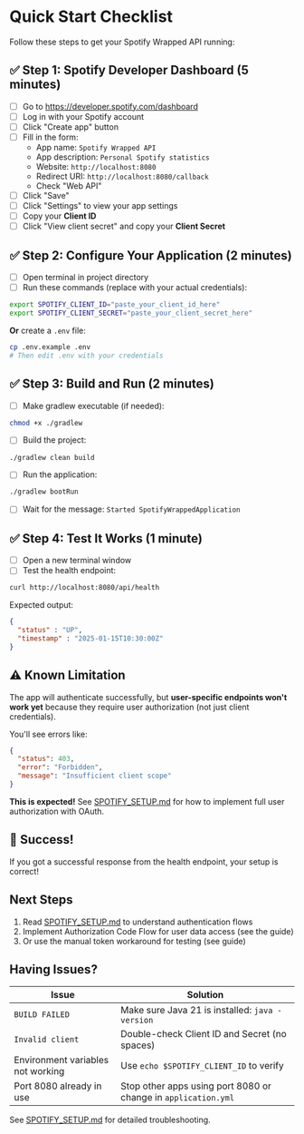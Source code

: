 # Quick Start Checklist

Follow these steps to get your Spotify Wrapped API running:

## ✅ Step 1: Spotify Developer Dashboard (5 minutes)

- [ ] Go to https://developer.spotify.com/dashboard
- [ ] Log in with your Spotify account
- [ ] Click "Create app" button
- [ ] Fill in the form:
  - App name: `Spotify Wrapped API`
  - App description: `Personal Spotify statistics`
  - Website: `http://localhost:8080`
  - Redirect URI: `http://localhost:8080/callback`
  - Check "Web API"
- [ ] Click "Save"
- [ ] Click "Settings" to view your app settings
- [ ] Copy your **Client ID**
- [ ] Click "View client secret" and copy your **Client Secret**

## ✅ Step 2: Configure Your Application (2 minutes)

- [ ] Open terminal in project directory
- [ ] Run these commands (replace with your actual credentials):

```bash
export SPOTIFY_CLIENT_ID="paste_your_client_id_here"
export SPOTIFY_CLIENT_SECRET="paste_your_client_secret_here"
```

**Or** create a `.env` file:
```bash
cp .env.example .env
# Then edit .env with your credentials
```

## ✅ Step 3: Build and Run (2 minutes)

- [ ] Make gradlew executable (if needed):
```bash
chmod +x ./gradlew
```

- [ ] Build the project:
```bash
./gradlew clean build
```

- [ ] Run the application:
```bash
./gradlew bootRun
```

- [ ] Wait for the message: `Started SpotifyWrappedApplication`

## ✅ Step 4: Test It Works (1 minute)

- [ ] Open a new terminal window
- [ ] Test the health endpoint:
```bash
curl http://localhost:8080/api/health
```

Expected output:
```json
{
  "status" : "UP",
  "timestamp" : "2025-01-15T10:30:00Z"
}
```

## ⚠️ Known Limitation

The app will authenticate successfully, but **user-specific endpoints won't work yet** because they require user authorization (not just client credentials).

You'll see errors like:
```json
{
  "status": 403,
  "error": "Forbidden",
  "message": "Insufficient client scope"
}
```

**This is expected!** See [SPOTIFY_SETUP.md](SPOTIFY_SETUP.md) for how to implement full user authorization with OAuth.

## 🎉 Success!

If you got a successful response from the health endpoint, your setup is correct!

## Next Steps

1. Read [SPOTIFY_SETUP.md](SPOTIFY_SETUP.md) to understand authentication flows
2. Implement Authorization Code Flow for user data access (see the guide)
3. Or use the manual token workaround for testing (see guide)

## Having Issues?

| Issue | Solution |
|-------|----------|
| `BUILD FAILED` | Make sure Java 21 is installed: `java -version` |
| `Invalid client` | Double-check Client ID and Secret (no spaces) |
| Environment variables not working | Use `echo $SPOTIFY_CLIENT_ID` to verify |
| Port 8080 already in use | Stop other apps using port 8080 or change in `application.yml` |

See [SPOTIFY_SETUP.md](SPOTIFY_SETUP.md) for detailed troubleshooting.
